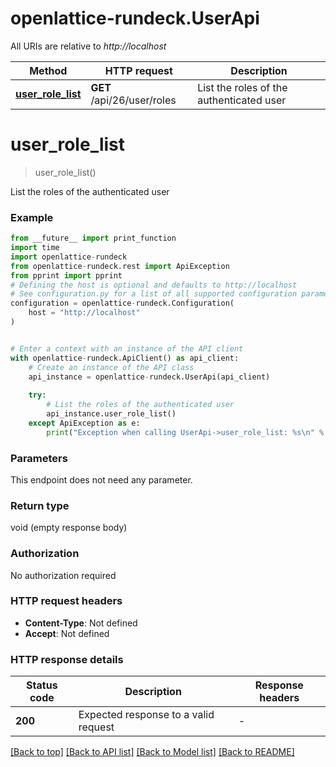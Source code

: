 # openlattice-rundeck.UserApi

All URIs are relative to *http://localhost*

Method | HTTP request | Description
------------- | ------------- | -------------
[**user_role_list**](UserApi.md#user_role_list) | **GET** /api/26/user/roles | List the roles of the authenticated user


# **user_role_list**
> user_role_list()

List the roles of the authenticated user

### Example

```python
from __future__ import print_function
import time
import openlattice-rundeck
from openlattice-rundeck.rest import ApiException
from pprint import pprint
# Defining the host is optional and defaults to http://localhost
# See configuration.py for a list of all supported configuration parameters.
configuration = openlattice-rundeck.Configuration(
    host = "http://localhost"
)


# Enter a context with an instance of the API client
with openlattice-rundeck.ApiClient() as api_client:
    # Create an instance of the API class
    api_instance = openlattice-rundeck.UserApi(api_client)
    
    try:
        # List the roles of the authenticated user
        api_instance.user_role_list()
    except ApiException as e:
        print("Exception when calling UserApi->user_role_list: %s\n" % e)
```

### Parameters
This endpoint does not need any parameter.

### Return type

void (empty response body)

### Authorization

No authorization required

### HTTP request headers

 - **Content-Type**: Not defined
 - **Accept**: Not defined

### HTTP response details
| Status code | Description | Response headers |
|-------------|-------------|------------------|
**200** | Expected response to a valid request |  -  |

[[Back to top]](#) [[Back to API list]](../README.md#documentation-for-api-endpoints) [[Back to Model list]](../README.md#documentation-for-models) [[Back to README]](../README.md)

